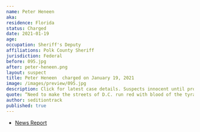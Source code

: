 ```yaml
---
name: Peter Heneen
aka:
residence: Florida
status: Charged
date: 2021-01-19
age:
occupation: Sheriff's Deputy
affiliations: Polk County Sheriff
jurisdiction: Federal
before: 095.jpg
after: peter-heneen.png
layout: suspect
title: Peter Heneen  charged on January 19, 2021
image: /images/preview/095.jpg
description: Click for latest case details. Suspects innocent until proven guilty.
quote: “Need to make the streets of D.C. run red with blood of the tyrants. The tyrants being the feds."
author: seditiontrack
published: true
---
```


- [News Report](https://www.wmfe.org/polk-deputy-arrested-for-making-threats-against-capitol/172515)
